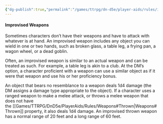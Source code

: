 ```yaml
---
{"dg-publish":true,"permalink":"/games/ttrpg/dn-d5e/player-aids/rules/improvised-weapons/","tags":["TTRPG/DND/5e"]}
---
```



#### Improvised Weapons

Sometimes characters don’t have their weapons and have to attack with whatever is at hand. An improvised weapon includes any object you can wield in one or two hands, such as broken glass, a table leg, a frying pan, a wagon wheel, or a dead goblin.

Often, an improvised weapon is similar to an actual weapon and can be treated as such. For example, a table leg is akin to a club. At the DM’s option, a character proficient with a weapon can use a similar object as if it were that weapon and use his or her proficiency bonus.

An object that bears no resemblance to a weapon deals 1d4 damage (the DM assigns a damage type appropriate to the object). If a character uses a ranged weapon to make a melee attack, or throws a melee weapon that does not have the [[Games/TTRPG/DnD5e/PlayerAids/Rules/Weapons#Thrown\|Weapons#Thrown]] property, it also deals 1d4 damage. An improvised thrown weapon has a normal range of 20 feet and a long range of 60 feet.